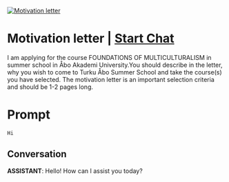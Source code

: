 
[![Motivation letter](https://flow-prompt-covers.s3.us-west-1.amazonaws.com/icon/illustrative/illus_7.png)](https://gptcall.net/chat.html?data=%7B%22contact%22%3A%7B%22id%22%3A%22dPBPmPzhj2uTn8f6_gI1A%22%2C%22flow%22%3Atrue%7D%7D)
# Motivation letter | [Start Chat](https://gptcall.net/chat.html?data=%7B%22contact%22%3A%7B%22id%22%3A%22dPBPmPzhj2uTn8f6_gI1A%22%2C%22flow%22%3Atrue%7D%7D)
I am applying for the course FOUNDATIONS OF MULTICULTURALISM in summer school in Åbo Akademi University.You should describe in the letter, why you wish to come to Turku Åbo Summer School and take the course(s) you have selected. The motivation letter is an important selection criteria and should be 1-2 pages long.

# Prompt

```
Hi
```

## Conversation

**ASSISTANT**: Hello! How can I assist you today?


